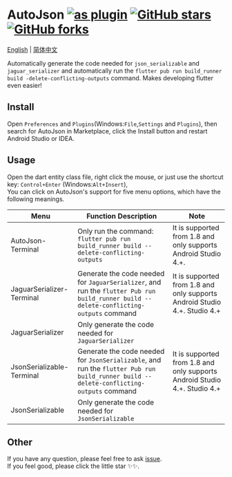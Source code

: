 # AutoJson [![as plugin](https://img.shields.io/jetbrains/plugin/d/11600-autojson.svg)](https://plugins.jetbrains.com/plugin/11600-autojson) [![GitHub stars](https://img.shields.io/github/stars/LuodiJackShen/AutoJson)](https://github.com/LuodiJackShen/AutoJson/stargazers) [![GitHub forks](https://img.shields.io/github/forks/LuodiJackShen/AutoJson)](https://github.com/LuodiJackShen/AutoJson/network)

[English](https://github.com/LuodiJackShen/AutoJson/blob/master/README.md) | [简体中文](https://github.com/LuodiJackShen/AutoJson/blob/master/README-CN.md)

Automatically generate the code needed for `json_serializable` and `jaguar_serializer` and automatically run the `flutter pub run build_runner build -delete-conflicting-outputs` command. Makes developing flutter even easier!

## Install
Open `Preferences` and `Plugins`(Windows:`File`,`Settings` and `Plugins`), then search for AutoJson in Marketplace, click the Install button and restart Android Studio or IDEA.  

## Usage
Open the dart entity class file, right click the mouse, or just use the shortcut key: `Control+Enter` (Windows:`Alt+Insert`),    
You can click on AutoJson's support for five menu options, which have the following meanings.

| Menu | Function Description | Note |
| ---- | ---- | ---- |
| AutoJson-Terminal | Only run the command: `flutter pub run build_runner build --delete-conflicting-outputs` | It is supported from 1.8 and only supports Android Studio 4.+. |
| JaguarSerializer-Terminal | Generate the code needed for `JaguarSerializer`, and run the `flutter Pub run build_runner build --delete-conflicting-outputs` command | It is supported from 1.8 and only supports Android Studio 4.+. Studio 4.+ |
| JaguarSerializer | Only generate the code needed for `JaguarSerializer` |  | 
| JsonSerializable-Terminal | Generate the code needed for `JsonSerializable`, and run the `flutter Pub run build_runner build --delete-conflicting-outputs` command | It is supported from 1.8 and only supports Android Studio 4.+. Studio 4.+ |
| JsonSerializable | Only generate the code needed for `JsonSerializable` |  |   

## Other
If you have any question, please feel free to ask [issue](https://github.com/LuodiJackShen/AutoJson/issues).  
If you feel good, please click the little star ✨✨.
